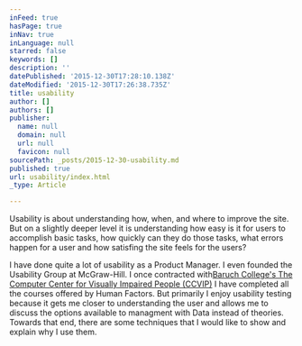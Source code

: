 ```yaml
---
inFeed: true
hasPage: true
inNav: true
inLanguage: null
starred: false
keywords: []
description: ''
datePublished: '2015-12-30T17:28:10.138Z'
dateModified: '2015-12-30T17:26:38.735Z'
title: usability
author: []
authors: []
publisher:
  name: null
  domain: null
  url: null
  favicon: null
sourcePath: _posts/2015-12-30-usability.md
published: true
url: usability/index.html
_type: Article

---
```

Usability is about understanding how, when, and where to improve the site. But on a slightly deeper level it is understanding how easy is it for users to accomplish basic tasks, how quickly can they do those tasks, what errors happen for a user and how satisfing the site feels for the users?

I have done quite a lot of usability as a Product Manager.  I even founded the Usability Group at McGraw-Hill. I once contracted with[Baruch College's The Computer Center for Visually Impaired People (CCVIP)][0] I have completed all the courses offered by Human Factors.  But primarily I enjoy usability testing because it gets me closer to understanding the user and allows me to discuss the options available to managment with Data instead of theories. Towards that end, there are some techniques that I would like to show and explain why I use them.

[0]: http://www.baruch.cuny.edu/ccvip/